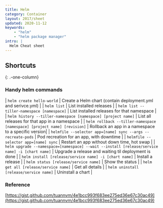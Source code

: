 ```yaml
---
title: Helm
category: Container
layout: 2017/sheet
updated: 2020-11-12
keywords:
    - "helm"
    - "helm package manager"
intro: |
  Helm Cheat sheet
---
```


Shortcuts
---------
{: .-one-column}

### Handy helm commands

| `helm create hello-world` | Create a Helm chart (contain deployment.yml and serivce.yml) |
| `helm list` | List installed releases |
| `helm list --tiller-namespace [namespace]` | List installed releases for that namespace |
| `helm history --tiller-namespace [namespace] [project name]` | List all releases for that app in a namespace |
| `helm rollback --tiller-namespace [namespace] [project name] [revision]` | Rollback an app in a namespace to a specific version|
| `helmfile --selector app=[name] sync --args --recreate-pods` | Pod recreation for an app, with downtime |
| `helmfile --selector app=[name] sync` | Restart an app without down time, hot swap |
| `helm upgrade --namespace=[namespace] --wait --install [release/service name] -i [chart name]` | Upgrade a release and waiting til deployment is done |
| `helm install [release/service name] -i [chart name]` | Install a release |
| `helm status [release/service name]` | Show the status |
| `helm get all [release/service name]` | Get all details |
| `helm uninstall [release/service name]` | Uninstall a chart |

### Reference

[https://gist.github.com/tuannvm/4e1bcc993f683ee275ed36e67c30ac49](https://gist.github.com/tuannvm/4e1bcc993f683ee275ed36e67c30ac49)
